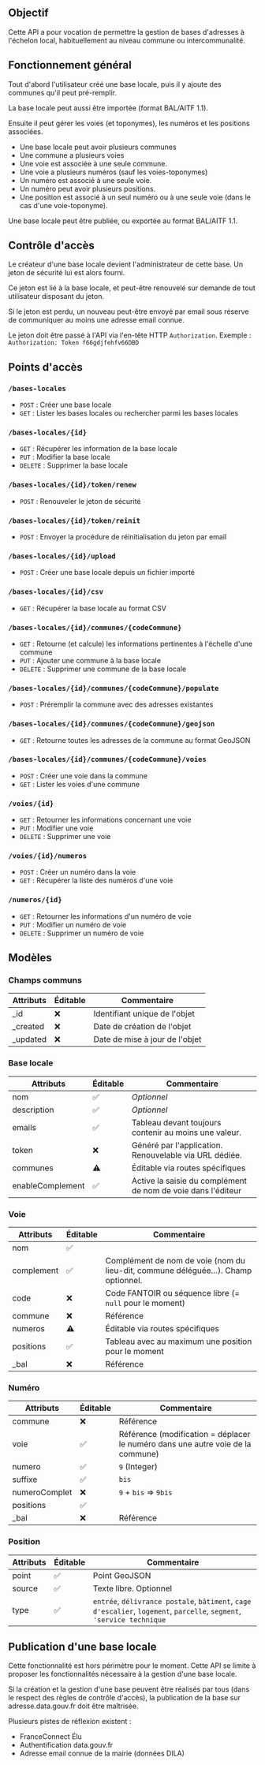 ## Objectif

Cette API a pour vocation de permettre la gestion de bases d'adresses à l'échelon local, habituellement au niveau commune ou intercommunalité.

## Fonctionnement général

Tout d'abord l'utilisateur créé une base locale, puis il y ajoute des communes qu'il peut pré-remplir.

La base locale peut aussi être importée (format BAL/AITF 1.1).

Ensuite il peut gérer les voies (et toponymes), les numéros et les positions associées.

- Une base locale peut avoir plusieurs communes
- Une commune a plusieurs voies
- Une voie est associée à une seule commune.
- Une voie a plusieurs numéros (sauf les voies-toponymes)
- Un numéro est associé à une seule voie.
- Un numéro peut avoir plusieurs positions.
- Une position est associé à un seul numéro ou à une seule voie (dans le cas d'une voie-toponyme).

Une base locale peut être publiée, ou exportée au format BAL/AITF 1.1.

## Contrôle d'accès

Le créateur d'une base locale devient l'administrateur de cette base. Un jeton de sécurité lui est alors fourni.

Ce jeton est lié à la base locale, et peut-être renouvelé sur demande de tout utilisateur disposant du jeton.

Si le jeton est perdu, un nouveau peut-être envoyé par email sous réserve de communiquer au moins une adresse email connue.

Le jeton doit être passé à l'API via l'en-tête HTTP `Authorization`.
Exemple : `Authorization: Token f66gdjfehfv66DBD`

## Points d'accès

### `/bases-locales`

- `POST` : Créer une base locale
- `GET` : Lister les bases locales ou rechercher parmi les bases locales

### `/bases-locales/{id}`

- `GET` : Récupérer les information de la base locale
- `PUT` : Modifier la base locale
- `DELETE` : Supprimer la base locale

### `/bases-locales/{id}/token/renew`

- `POST` : Renouveler le jeton de sécurité

### `/bases-locales/{id}/token/reinit`

- `POST` : Envoyer la procédure de réinitialisation du jeton par email

### `/bases-locales/{id}/upload`

- `POST` : Créer une base locale depuis un fichier importé

### `/bases-locales/{id}/csv`

- `GET` : Récupérer la base locale au format CSV


### `/bases-locales/{id}/communes/{codeCommune}`

- `GET` : Retourne (et calcule) les informations pertinentes à l'échelle d'une commune
- `PUT` : Ajouter une commune à la base locale
- `DELETE` : Supprimer une commune de la base locale

### `/bases-locales/{id}/communes/{codeCommune}/populate`

- `POST` : Préremplir la commune avec des adresses existantes

### `/bases-locales/{id}/communes/{codeCommune}/geojson`

- `GET` : Retourne toutes les adresses de la commune au format GeoJSON

### `/bases-locales/{id}/communes/{codeCommune}/voies`

- `POST` : Créer une voie dans la commune
- `GET` : Lister les voies d'une commune

### `/voies/{id}`

- `GET` : Retourner les informations concernant une voie
- `PUT` : Modifier une voie
- `DELETE` : Supprimer une voie

### `/voies/{id}/numeros`

- `POST` : Créer un numéro dans la voie
- `GET` : Récupérer la liste des numéros d'une voie

### `/numeros/{id}`

- `GET` : Retourner les informations d'un numéro de voie
- `PUT` : Modifier un numéro de voie
- `DELETE` : Supprimer un numéro de voie

## Modèles

### Champs communs

| Attributs | Éditable | Commentaire |
| --------- | -------- | ----------- |
| _id      | ❌ | Identifiant unique de l'objet |
| _created      | ❌ | Date de création de l'objet |
| _updated | ❌ | Date de mise à jour de l'objet |

### Base locale

| Attributs | Éditable | Commentaire |
| --------- | -------- | ----------- |
| nom      | ✅ | _Optionnel_ |
| description | ✅ | _Optionnel_ |
| emails    | ✅ | Tableau devant toujours contenir au moins une valeur. |
| token     | ❌ | Généré par l'application. Renouvelable via URL dédiée. |
| communes  | ⚠️ | Éditable via routes spécifiques |
| enableComplement | ✅ | Active la saisie du complément de nom de voie dans l'éditeur

### Voie

| Attributs | Éditable | Commentaire
| --------- | -------- | -----------
| nom       | ✅       |
| complement | ✅      | Complément de nom de voie (nom du lieu-dit, commune déléguée…). Champ optionnel.
| code      | ❌       | Code FANTOIR ou séquence libre (= `null` pour le moment)
| commune   | ❌       | Référence
| numeros   | ⚠️       | Éditable via routes spécifiques
| positions | ✅       | Tableau avec au maximum une position pour le moment
| _bal | ❌ | Référence |

### Numéro

| Attributs | Éditable | Commentaire
| --------- | -------- | -----------
| commune   | ❌       | Référence
| voie      | ✅       | Référence (modification = déplacer le numéro dans une autre voie de la commune)
| numero    | ✅       |`9` (Integer)
| suffixe   | ✅       |`bis`
| numeroComplet | ❌ | `9` + `bis` => `9bis`
| positions | ✅       |
| _bal | ❌ | Référence |

### Position

| Attributs   | Éditable | Commentaire
| ---------   | -------- | -----------
| point | ✅       | Point GeoJSON
| source      | ✅       | Texte libre. Optionnel
| type        | ✅       | `entrée`, `délivrance postale`, `bâtiment`, `cage d'escalier`, `logement`, `parcelle`, `segment`, `'service technique`

## Publication d'une base locale

Cette fonctionnalité est hors périmètre pour le moment.
Cette API se limite à proposer les fonctionnalités nécessaire à la gestion d'une base locale.

Si la création et la gestion d'une base peuvent être réalisés par tous (dans le respect des règles de contrôle d'accès), la publication de la base sur adresse.data.gouv.fr doit être maîtrisée.

Plusieurs pistes de réflexion existent :
- FranceConnect Élu
- Authentification data.gouv.fr
- Adresse email connue de la mairie (données DILA)